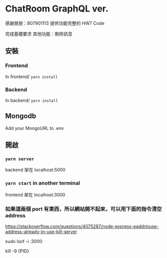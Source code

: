 # ChatRoom GraphQL ver.

感謝朋朋：B07901113 提供功能完整的 HW7 Code

完成基礎要求
其他功能：刪除訊息

## 安裝

### Frontend

In frontend/ `yarn install`

### Backend

In backend/ `yarn install`

## Mongodb

Add your MongoURL to .env

## 開啟

### `yarn server`

backend 架在 localhost:5000

### `yarn start` in another terminal

frontend 架在 localhost:3000

### 如果這兩個 port 有東西，所以網站開不起來，可以用下面的指令清空 address

https://stackoverflow.com/questions/4075287/node-express-eaddrinuse-address-already-in-use-kill-server

sudo lsof -i :3000

kill -9 {PID}
